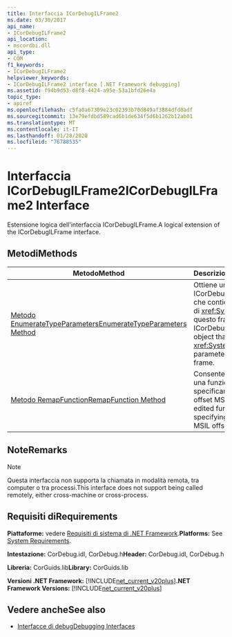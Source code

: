 ```yaml
---
title: Interfaccia ICorDebugILFrame2
ms.date: 03/30/2017
api_name:
- ICorDebugILFrame2
api_location:
- mscordbi.dll
api_type:
- COM
f1_keywords:
- ICorDebugILFrame2
helpviewer_keywords:
- ICorDebugILFrame2 interface [.NET Framework debugging]
ms.assetid: f94b9d53-d8f8-4424-a95e-53a1bfd26e4a
topic_type:
- apiref
ms.openlocfilehash: c5fa0a67309e23c02393b70d849af3884dfd0adf
ms.sourcegitcommit: 13e79efdbd589cad6b1de634f5d6b1262b12ab01
ms.translationtype: MT
ms.contentlocale: it-IT
ms.lasthandoff: 01/28/2020
ms.locfileid: "76788535"
---
```

# <a name="icordebugilframe2-interface"></a><span data-ttu-id="f733f-102">Interfaccia ICorDebugILFrame2</span><span class="sxs-lookup"><span data-stu-id="f733f-102">ICorDebugILFrame2 Interface</span></span>

<span data-ttu-id="f733f-103">Estensione logica dell'interfaccia ICorDebugILFrame.</span><span class="sxs-lookup"><span data-stu-id="f733f-103">A logical extension of the ICorDebugILFrame interface.</span></span>  
  
## <a name="methods"></a><span data-ttu-id="f733f-104">Metodi</span><span class="sxs-lookup"><span data-stu-id="f733f-104">Methods</span></span>  
  
|<span data-ttu-id="f733f-105">Metodo</span><span class="sxs-lookup"><span data-stu-id="f733f-105">Method</span></span>|<span data-ttu-id="f733f-106">Descrizione</span><span class="sxs-lookup"><span data-stu-id="f733f-106">Description</span></span>|  
|------------|-----------------|  
|[<span data-ttu-id="f733f-107">Metodo EnumerateTypeParameters</span><span class="sxs-lookup"><span data-stu-id="f733f-107">EnumerateTypeParameters Method</span></span>](icordebugilframe2-enumeratetypeparameters-method.md)|<span data-ttu-id="f733f-108">Ottiene un oggetto ICorDebugTypeEnum che contiene i parametri di <xref:System.Type> in questo frame.</span><span class="sxs-lookup"><span data-stu-id="f733f-108">Gets an ICorDebugTypeEnum object that contains the <xref:System.Type> parameters in this frame.</span></span>|  
|[<span data-ttu-id="f733f-109">Metodo RemapFunction</span><span class="sxs-lookup"><span data-stu-id="f733f-109">RemapFunction Method</span></span>](icordebugilframe2-remapfunction-method.md)|<span data-ttu-id="f733f-110">Consente di rimappare una funzione modificata specificando il nuovo offset MSIL.</span><span class="sxs-lookup"><span data-stu-id="f733f-110">Remaps an edited function by specifying the new MSIL offset.</span></span>|  
  
## <a name="remarks"></a><span data-ttu-id="f733f-111">Note</span><span class="sxs-lookup"><span data-stu-id="f733f-111">Remarks</span></span>  
  
> [!NOTE]
> <span data-ttu-id="f733f-112">Questa interfaccia non supporta la chiamata in modalità remota, tra computer o tra processi.</span><span class="sxs-lookup"><span data-stu-id="f733f-112">This interface does not support being called remotely, either cross-machine or cross-process.</span></span>  
  
## <a name="requirements"></a><span data-ttu-id="f733f-113">Requisiti di</span><span class="sxs-lookup"><span data-stu-id="f733f-113">Requirements</span></span>  
 <span data-ttu-id="f733f-114">**Piattaforme:** vedere [Requisiti di sistema di .NET Framework](../../../../docs/framework/get-started/system-requirements.md).</span><span class="sxs-lookup"><span data-stu-id="f733f-114">**Platforms:** See [System Requirements](../../../../docs/framework/get-started/system-requirements.md).</span></span>  
  
 <span data-ttu-id="f733f-115">**Intestazione:** CorDebug.idl, CorDebug.h</span><span class="sxs-lookup"><span data-stu-id="f733f-115">**Header:** CorDebug.idl, CorDebug.h</span></span>  
  
 <span data-ttu-id="f733f-116">**Libreria:** CorGuids.lib</span><span class="sxs-lookup"><span data-stu-id="f733f-116">**Library:** CorGuids.lib</span></span>  
  
 <span data-ttu-id="f733f-117">**Versioni .NET Framework:** [!INCLUDE[net_current_v20plus](../../../../includes/net-current-v20plus-md.md)]</span><span class="sxs-lookup"><span data-stu-id="f733f-117">**.NET Framework Versions:** [!INCLUDE[net_current_v20plus](../../../../includes/net-current-v20plus-md.md)]</span></span>  
  
## <a name="see-also"></a><span data-ttu-id="f733f-118">Vedere anche</span><span class="sxs-lookup"><span data-stu-id="f733f-118">See also</span></span>

- [<span data-ttu-id="f733f-119">Interfacce di debug</span><span class="sxs-lookup"><span data-stu-id="f733f-119">Debugging Interfaces</span></span>](debugging-interfaces.md)
